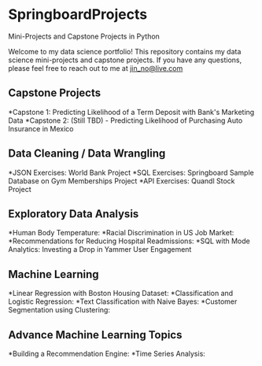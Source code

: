 # SpringboardProjects
Mini-Projects and Capstone Projects in Python

Welcome to my data science portfolio! This repository contains my data science mini-projects and capstone projects. If you have any questions, please feel free to reach out to me at jin_no@live.com

## Capstone Projects
*Capstone 1: Predicting Likelihood of a Term Deposit with Bank's Marketing Data
*Capstone 2: (Still TBD) - Predicting Likelihood of Purchasing Auto Insurance in Mexico

## Data Cleaning / Data Wrangling
*JSON Exercises: World Bank Project
*SQL Exercises: Springboard Sample Database on Gym Memberships Project
*API Exercises: Quandl Stock Project

## Exploratory Data Analysis
*Human Body Temperature: 
*Racial Discrimination in US Job Market: 
*Recommendations for Reducing Hospital Readmissions:
*SQL with Mode Analytics: Investing a Drop in Yammer User Engagement

## Machine Learning
*Linear Regression with Boston Housing Dataset: 
*Classification and Logistic Regression: 
*Text Classification with Naive Bayes: 
*Customer Segmentation using Clustering: 

## Advance Machine Learning Topics
*Building a Recommendation Engine:
*Time Series Analysis: 

